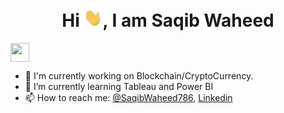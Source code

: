 ### <h1 align="center">Hi <img src="https://raw.githubusercontent.com/ABSphreak/ABSphreak/master/gifs/Hi.gif" width="30px">, I am Saqib Waheed </h1>


<a href="https://www.linkedin.com/in/saqibwaheed1/" target="blank"><img align="center" src="https://image.flaticon.com/icons/png/128/174/174857.png" height="30" width="30" /></a>

- 🔭 I'm currently working on Blockchain/CryptoCurrency.
- 🌱 I’m currently learning Tableau and Power BI
- 📫 How to reach me: [@SaqibWaheed786](https://twitter.com/SaqibWaheed786), [Linkedin](https://www.linkedin.com/in/saqibwaheed1/)



<!--
**saqibwaheed786/saqibwaheed786** is a ✨ _special_ ✨ repository because its `README.md` (this file) appears on your GitHub profile.

Here are some ideas to get you started:

- 🔭 I'm currently working on a fun project.
- 🌱 I’m currently learning Tableau and Power BI
- 👯 I’m looking to collaborate on ...
- 🤔 I’m looking for help with ...
- 💬 Ask me about ...
- 📫 How to reach me: [@SaqibWaheed786](https://twitter.com/SaqibWaheed786)
- 😄 Pronouns: ...
- ⚡ Fun fact: ...
-->
